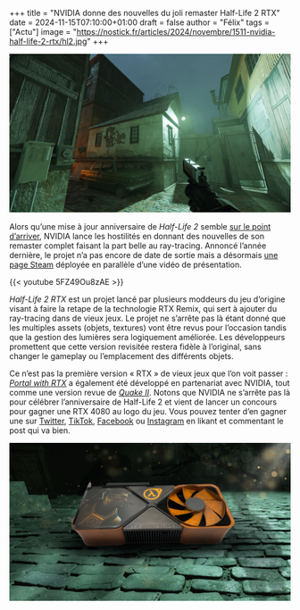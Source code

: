 +++
title = "NVIDIA donne des nouvelles du joli remaster Half-Life 2 RTX"
date = 2024-11-15T07:10:00+01:00
draft = false
author = "Félix"
tags = ["Actu"]
image = "https://nostick.fr/articles/2024/novembre/1511-nvidia-half-life-2-rtx/hl2.jpg"
+++

![Half-Life 2 RTX](hl2.jpg "") 

Alors qu’une mise à jour anniversaire de *Half-Life 2* semble [sur le point d’arriver](https://nostick.fr/articles/2024/novembre/0711-valve-anniversaire-hl2/), NVIDIA lance les hostilités en donnant des nouvelles de son remaster complet faisant la part belle au ray-tracing. Annoncé l’année dernière, le projet n’a pas encore de date de sortie mais a désormais [une page Steam](https://store.steampowered.com/app/2477290/HalfLife_2_RTX/) déployée en parallèle d’une vidéo de présentation.

{{< youtube 5FZ49Ou8zAE >}} 

*Half-Life 2 RTX* est un projet lancé par plusieurs moddeurs du jeu d’origine visant à faire la retape de la technologie RTX Remix, qui sert à ajouter du ray-tracing dans de vieux jeux. Le projet ne s’arrête pas là étant donné que les multiples assets (objets, textures) vont être revus pour l’occasion tandis que la gestion des lumières sera logiquement améliorée. Les développeurs promettent que cette version revisitée restera fidèle à l’original, sans changer le gameplay ou l’emplacement des différents objets. 

Ce n’est pas la première version « RTX » de vieux jeux que l’on voit passer : *[Portal with RTX](https://store.steampowered.com/app/2012840/Portal_with_RTX/)* a également été développé en partenariat avec NVIDIA, tout comme une version revue de *[Quake II](https://store.steampowered.com/app/1089130/Quake_II_RTX/)*. Notons que NVIDIA ne s’arrête pas là pour célébrer l’anniversaire de Half-Life 2 et vient de lancer un concours pour gagner une RTX 4080 au logo du jeu. Vous pouvez tenter d’en gagner une sur [Twitter](https://x.com/NVIDIAGeForce), [TikTok](https://www.tiktok.com/@nvidiageforce?lang=en), [Facebook](https://www.facebook.com/NVIDIAGeForce/) ou [Instagram](https://www.instagram.com/nvidiageforce/?hl=en) en likant et commentant le post qui va bien. 

![Le GPU 4080 au logo HL2](hl24080.jpg "") 
